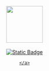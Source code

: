 <div id="header" align="center">
  <img   src="https://media.giphy.com/media/v1.Y2lkPTc5MGI3NjExb3RvdGNyNGoxdzM5YW9kNmd0MXluN2UyaDgxd2kzdmE1dmJsNHB6eSZlcD12MV9pbnRlcm5hbF9naWZfYnlfaWQmY3Q9Zw/du3J3cXyzhj75IOgvA/giphy.gif" width="100"/>
</div>
</br>
<div id="header" align="center">
  <div id="badges">
    <a href="your-linkedin-URL">
      <img alt="Static Badge" src="https://img.shields.io/badge/:badgeContent?style=plastic&logo=https%3A%2F%2Fya.ru%2Fimages%2Fsearch%3Ffrom%3Dtabbar%26img_url%3Dhttps%3A%2F%2Fcdn.imgbin.com%2F9%2F8%2F16%2Fimgbin-telegram-logo-computer-icons-others-8H3gEe8m42v68xXAEngjBN9yu.jpg%26lr%3D20694%26pos%3D1%26rpt%3Dsimage%26text%3D%D1%82%D0%B5%D0%BB%D0%B5%D0%B3%D1%80%D0%B0%D0%BC%D0%BC%2520%D0%B8%D0%BA%D0%BE%D0%BD%D0%BA%D0%B0&logoColor=blue&labelColor=blue&link=left">

    </a>
  </div>
</div>
